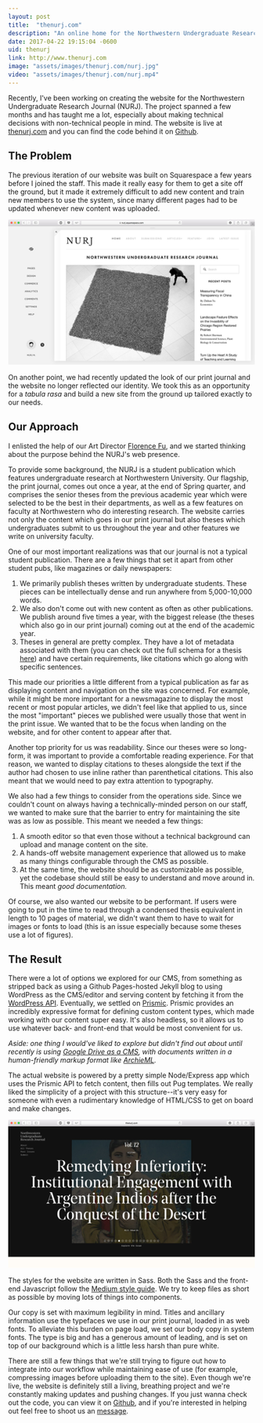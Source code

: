 ```yaml
---
layout: post
title:  "thenurj.com"
description: "An online home for the Northwestern Undergraduate Research Journal."
date: 2017-04-22 19:15:04 -0600
uid: thenurj
link: http://www.thenurj.com
image: "assets/images/thenurj.com/nurj.jpg"
video: "assets/images/thenurj.com/nurj.mp4"
---
```

Recently, I've been working on creating the website for the Northwestern Undergraduate Research Journal (NURJ). The project spanned a few months and has taught me a lot, especially about making technical decisions with non-technical people in mind. The website is live at [thenurj.com](http://www.thenurj.com) and you can find the code behind it on [Github](https://github.com/nurj/nurj).

## The Problem
The previous iteration of our website was built on Squarespace a few years before I joined the staff. This made it really easy for them to get a site off the ground, but it made it extremely difficult to add new content and train new members to use the system, since many different pages had to be updated whenever new content was uploaded.

![](/assets/images/thenurj.com/nurj-squarespace.jpg)

On another point, we had recently updated the look of our print journal and the website no longer reflected our identity. We took this as an opportunity for a *tabula rasa* and build a new site from the ground up tailored exactly to our needs.

## Our Approach
I enlisted the help of our Art Director [Florence Fu](http://www.florencefu.com), and we started thinking about the purpose behind the NURJ's web presence.

To provide some background, the NURJ is a student publication which features undergraduate research at Northwestern University. Our flagship, the print journal, comes out once a year, at the end of Spring quarter, and comprises the senior theses from the previous academic year which were selected to be the best in their departments, as well as a few features on faculty at Northwestern who do interesting research. The website carries not only the content which goes in our print journal but also theses which undergraduates submit to us throughout the year and other features we write on university faculty.

One of our most important realizations was that our journal is not a typical student publication. There are a few things that set it apart from other student pubs, like magazines or daily newspapers:

1. We primarily publish theses written by undergraduate students. These pieces can be intellectually dense and run anywhere from 5,000-10,000 words.
2. We also don't come out with new content as often as other publications. We publish around five times a year, with the biggest release (the theses which also go in our print journal) coming out at the end of the academic year.
3. Theses in general are pretty complex. They have a lot of metadata associated with them (you can check out the full schema for a thesis [here](https://github.com/nurj/nurj/blob/master/EDITING.md#thesis)) and have certain requirements, like citations which go along with specific sentences.

This made our priorities a little different from a typical publication as far as displaying content and navigation on the site was concerned. For example, while it might be more important for a newsmagazine to display the most recent or most popular articles, we didn't feel like that applied to us, since the most "important" pieces we published were usually those that went in the print issue. We wanted that to be the focus when landing on the website, and for other content to appear after that.

Another top priority for us was readability. Since our theses were so long-form, it was important to provide a comfortable reading experience. For that reason, we wanted to display citations to theses alongside the text if the author had chosen to use inline rather than parenthetical citations. This also meant that we would need to pay extra attention to typography.

We also had a few things to consider from the operations side. Since we couldn't count on always having a technically-minded person on our staff, we wanted to make sure that the barrier to entry for maintaining the site was as low as possible. This meant we needed a few things:

1. A smooth editor so that even those without a technical background can upload and manage content on the site.
2. A hands-off website management experience that allowed us to make as many things configurable through the CMS as possible.
3. At the same time, the website should be as customizable as possible, yet the codebase should still be easy to understand and move around in. This meant *good documentation.*

Of course, we also wanted our website to be performant. If users were going to put in the time to read through a condensed thesis equivalent in length to 10 pages of material, we didn't want them to have to wait for images or fonts to load (this is an issue especially because some theses use a lot of figures).

## The Result
There were a lot of options we explored for our CMS, from something as stripped back as using a Github Pages-hosted Jekyll blog to using WordPress as the CMS/editor and serving content by fetching it from the [WordPress API](https://developer.wordpress.org/rest-api/). Eventually, we settled on [Prismic](https://prismic.io). Prismic provides an incredibly expressive format for defining custom content types, which made working with our content super easy. It's also headless, so it allows us to use whatever back- and front-end that would be most convenient for us.

*Aside: one thing I would've liked to explore but didn't find out about until recently is using [Google Drive as a CMS](https://www.drivecms.xyz), with documents written in a human-friendly markup format like [ArchieML](http://archieml.org).*

The actual website is powered by a pretty simple Node/Express app which uses the Prismic API to fetch content, then fills out Pug templates. We really liked the simplicity of a project with this structure--it's very easy for someone with even a rudimentary knowledge of HTML/CSS to get on board and make changes.

![](/assets/images/thenurj.com/nurj.jpg)

The styles for the website are written in Sass. Both the Sass and the front-end Javascript follow the [Medium style guide](https://gist.github.com/cuibonobo/16f555c0047ab80044cf). We try to keep files as short as possible by moving lots of things into components.

Our copy is set with maximum legibility in mind. Titles and ancillary information use the typefaces we use in our print journal, loaded in as web fonts. To alleviate this burden on page load, we set our body copy in system fonts. The type is big and has a generous amount of leading, and is set on top of our background which is a little less harsh than pure white.

There are still a few things that we're still trying to figure out how to integrate into our workflow while maintaining ease of use (for example, compressing images before uploading them to the site). Even though we're live, the website is definitely still a living, breathing project and we're constantly making updates and pushing changes. If you just wanna check out the code, you can view it on [Github](https://github.com/nurj/nurj), and if you're interested in helping out feel free to shoot us an [message](http://www.thenurj.com/join).
